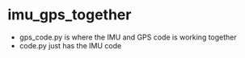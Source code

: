 # imu_gps_together
- gps_code.py is where the IMU and GPS code is working together
- code.py just has the IMU code
